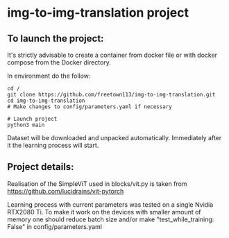  

# img-to-img-translation project

## To launch the project:
It's strictly advisable to create a container from docker file or with docker compose from the Docker directory.

In environment do the follow:
```
cd /
git clone https://github.com/freetown113/img-to-img-translation.git
cd img-to-img-translation
# Make changes to config/parameters.yaml if necessary

# Launch project
python3 main
```

Dataset will be downloaded and unpacked automatically. Immediately after it the learning process will start. 


## Project details: 
Realisation of the SimpleViT used in blocks/vit.py is taken from  https://github.com/lucidrains/vit-pytorch

Learning process with current parameters was tested on a single Nvidia RTX2080 Ti. To make it work on the devices 
with smaller amount of memory one should reduce batch size and/or make "test_while_training: False" in config/parameters.yaml 



